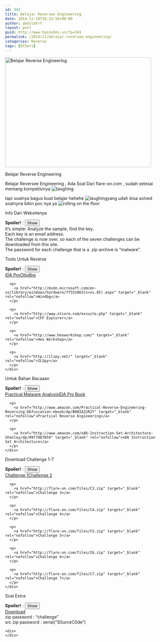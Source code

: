 ```yaml
---
id: 341
title: Belajar Reversee Engineering
date: 2014-11-18T10:23:50+00:00
author: abdilahrf
layout: post
guid: http://www.hasnydes.us/?p=341
permalink: /2014/11/belajar-reversee-engineering/
categories: Reverse
tags: [Others]
---
```

<div style="width: 490px" class="wp-caption aligncenter">
  <img src="http://anzaholyman.files.wordpress.com/2011/02/defend-reverse-engineering.jpg" alt="Belajar Reverse Engineering" width="480" height="360" />
  
  <p class="wp-caption-text">
    Belajar Reverse Engineering
  </p>
</div>

Belajar Reversee Engineering , Ada Soal Dari flare-on.com , sudah selesai memang kompetisinya <img class="smilie smilie_67" title="laughing" src="http://indonesianbacktrack.or.id/forum/images/smilies/yahoo/21.gif" alt="laughing" />

tapi soalnya bagus buat belajar hehehe  <img class="smilie smilie_67" title="laughing" src="http://indonesianbacktrack.or.id/forum/images/smilies/yahoo/21.gif" alt="laughing" />yang udah bisa solved soalnyna bikin poc nya ya <img class="smilie smilie_68" title="rolling on the floor" src="http://indonesianbacktrack.or.id/forum/images/smilies/yahoo/24.gif" alt="rolling on the floor" />

Info Dari Websitenya

<div>
  <div class="smallfont">
    <b>Spoiler!</b> : <input type="button" value="Show" />
  </div>
  
  <div class="smallfont">
  </div>
  
  <div class="alt2">
    <div>
      It’s simple: Analyze the sample, find the key.<br /> Each key is an email address.<br /> The challenge is now over, so each of the seven challenges can be downloaded from this site.<br /> The password for each challenge that is a .zip archive is &#8220;malware&#8221;.
    </div>
  </div>
</div>

Tools Untuk Reverse

<div>
  <div class="smallfont">
    <b>Spoiler!</b> : <input type="button" value="Show" />
  </div>
  
  <div class="smallfont">
  </div>
  
  <div class="alt2">
    <div>
      <a href="https://www.hex-rays.com/products/ida/" target="_blank" rel="nofollow">IDA Pro</a><a href="http://www.ollydbg.de/" target="_blank" rel="nofollow">Ollydbg</a></p> 
      
      <p>
        <a href="http://msdn.microsoft.com/en-us/library/windows/hardware/ff551063(v=vs.85).aspx" target="_blank" rel="nofollow">Windbg</a>
      </p>
      
      <p>
        <a href="http://www.ntcore.com/exsuite.php" target="_blank" rel="nofollow">CFF Explorer</a>
      </p>
      
      <p>
        <a href="http://www.hexworkshop.com/" target="_blank" rel="nofollow">Hex Workshop</a>
      </p>
      
      <p>
        <a href="http://ilspy.net/" target="_blank" rel="nofollow">ILSpy</a>
      </p>
    </div>
  </div>
</div>

Untuk Bahan Bacaaan

<div>
  <div class="smallfont">
    <b>Spoiler!</b> : <input type="button" value="Show" />
  </div>
  
  <div class="smallfont">
  </div>
  
  <div class="alt2">
    <div>
      <a href="http://www.amazon.com/Practical-Malware-Analysis-Dissecting-Malicious/dp/1593272901" target="_blank" rel="nofollow">Practical Malware Analysis</a><a href="http://www.amazon.com/IDA-Pro-Book-Unofficial-Disassembler/dp/1593272898" target="_blank" rel="nofollow">IDA Pro Book</a></p> 
      
      <p>
        <a href="http://www.amazon.com/Practical-Reverse-Engineering-Reversing-Obfuscation-ebook/dp/B00IA22R2Y" target="_blank" rel="nofollow">Practical Reverse Engineering</a>
      </p>
      
      <p>
        <a href="http://www.amazon.com/x86-Instruction-Set-Architecture-Shanley/dp/0977087859" target="_blank" rel="nofollow">x86 Instruction Set Architecture</a>
      </p>
    </div>
  </div>
</div>

Download Challenge 1-7

<div>
  <div class="smallfont">
    <b>Spoiler!</b> : <input type="button" value="Show" />
  </div>
  
  <div class="smallfont">
  </div>
  
  <div class="alt2">
    <div>
      <a href="http://flare-on.com/files/C1.exe" target="_blank" rel="nofollow">Challenge 1</a><a href="http://flare-on.com/files/C2.zip" target="_blank" rel="nofollow">Challenge 2</a></p> 
      
      <p>
        <a href="http://flare-on.com/files/C3.zip" target="_blank" rel="nofollow">Challenge 3</a>
      </p>
      
      <p>
        <a href="http://flare-on.com/files/C4.zip" target="_blank" rel="nofollow">Challenge 4</a>
      </p>
      
      <p>
        <a href="http://flare-on.com/files/C5.zip" target="_blank" rel="nofollow">Challenge 5</a>
      </p>
      
      <p>
        <a href="http://flare-on.com/files/C6.zip" target="_blank" rel="nofollow">Challenge 6</a>
      </p>
      
      <p>
        <a href="http://flare-on.com/files/C7.zip" target="_blank" rel="nofollow">Challenge 7</a>
      </p>
    </div>
  </div>
</div>

Soal Extra

<div>
  <div class="smallfont">
    <b>Spoiler!</b> : <input type="button" value="Show" />
  </div>
  
  <div class="smallfont">
  </div>
  
  <div class="alt2">
    <div>
      <a href="https://www.dropbox.com/s/5d42k06od2en54v/challenge.zip?dl=0" target="_blank" rel="nofollow">Download</a><br /> zip password : &#8220;challenge&#8221;<br /> src zip password : serial(&#8220;S0urceC0de&#8221;)
    </div>
    
    <div>
    </div>
  </div>
</div>